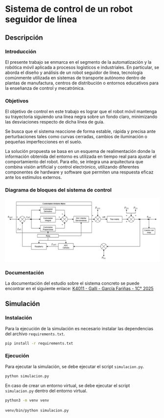 # Sistema de control de un robot seguidor de línea

## Descripción

### Introducción

El presente trabajo se enmarca en el segmento de la automatización y la robótica móvil aplicada a procesos logísticos e industriales. En particular, se aborda el diseño y análisis de un robot seguidor de línea, tecnología comúnmente utilizada en sistemas de transporte autónomo dentro de plantas de manufactura, centros de distribución o entornos educativos para la enseñanza de control y mecatrónica.

### Objetivos

El objetivo de control en este trabajo es lograr que el robot móvil mantenga su trayectoria siguiendo una línea negra sobre un fondo claro, minimizando las desviaciones respecto de dicha línea de guía.

Se busca que el sistema reaccione de forma estable, rápida y precisa ante perturbaciones tales como curvas cerradas, cambios de iluminación o pequeñas imperfecciones en el suelo.

La solución propuesta se basa en un esquema de realimentación donde la información obtenida del entorno es utilizada en tiempo real para ajustar el comportamiento del robot. Para ello, se integra una arquitectura que combina visión artificial y control electrónico, utilizando diferentes componentes de hardware y software que permiten una respuesta eficaz ante los estímulos externos.

### Diagrama de bloques del sistema de control

![Diagrama de bloques](assets/diagrama_de_bloques.png)

### Documentación

La documentación del estudio sobre el sistema concreto se puede encontrar en el siguiente enlace: [K4011 - Galli - García Fariñas - 1C° 2025](https://drive.google.com/file/d/1l4xvPurp14ddQ8Ckw8HgPiGAEo9JfE7b/view?usp=sharing)


## Simulación

### Instalación

Para la ejecución de la simulación es necesario instalar las dependencias del archivo `requirements.txt`.

```bash
pip install -r requirements.txt
```

### Ejecución

Para ejecutar la simulación, se debe ejecutar el script `simulacion.py`.

```bash
python simulacion.py
```

En caso de crear un entorno virtual, se debe ejecutar el script `simulacion.py` dentro del entorno virtual.

```bash
python3 -m venv venv

venv/bin/python simulacion.py
```
